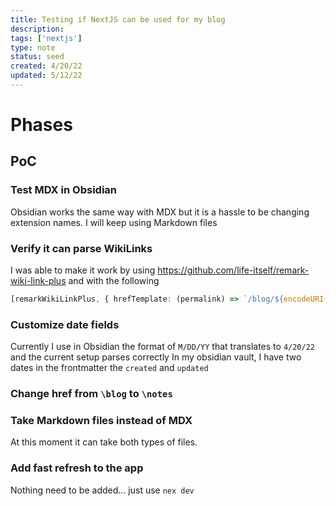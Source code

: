 ```yaml
---
title: Testing if NextJS can be used for my blog
description:
tags: ['nextjs']
type: note
status: seed
created: 4/20/22
updated: 5/12/22
---
```


# Phases
## PoC
### Test MDX in Obsidian

Obsidian works the same way with MDX but it is a hassle to be changing extension names. I will keep using Markdown files

### Verify it can parse WikiLinks
 
I was able to make it work by using https://github.com/life-itself/remark-wiki-link-plus and with the following 

```ts
[remarkWikiLinkPlus, { hrefTemplate: (permalink) => `/blog/${encodeURI(permalink)}` }],
```

### Customize date fields 
Currently I use in Obsidian the format of `M/DD/YY` that translates to `4/20/22` and the current setup parses correctly
In my obsidian vault, I have two dates in the frontmatter the `created` and `updated`
### Change href  from `\blog` to `\notes` 

### Take Markdown files instead of MDX
At this moment it can take both types of files. 

### Add  fast refresh to the app
Nothing need to be added... just use `nex dev`







